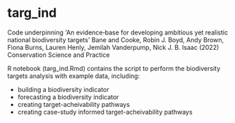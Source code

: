# targ_ind
Code underpinning 'An evidence‐base for developing ambitious yet realistic national biodiversity targets' 
Bane and Cooke, Robin J. Boyd, Andy Brown, Fiona Burns, Lauren Henly, Jemilah Vanderpump, Nick J. B. Isaac
(2022) Conservation Science and Practice

R notebook (targ_ind.Rmd) contains the script to perform the biodiversity targets analysis with example data, including:
- building a biodiversity indicator
- forecasting a biodiversity indicator
- creating target-acheivability pathways
- creating case-study informed target-acheivability pathways
